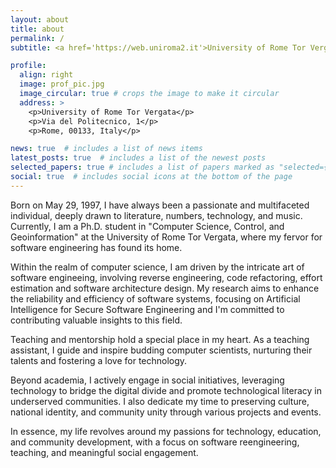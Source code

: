 ```yaml
---
layout: about
title: about
permalink: /
subtitle: <a href='https://web.uniroma2.it'>University of Rome Tor Vergata</a>.

profile:
  align: right
  image: prof_pic.jpg
  image_circular: true # crops the image to make it circular
  address: >
    <p>University of Rome Tor Vergata</p>
    <p>Via del Politecnico, 1</p>
    <p>Rome, 00133, Italy</p>

news: true  # includes a list of news items
latest_posts: true  # includes a list of the newest posts
selected_papers: true # includes a list of papers marked as "selected={true}"
social: true  # includes social icons at the bottom of the page
---
```


Born on May 29, 1997, I have always been a passionate and multifaceted individual, deeply drawn to literature, numbers, technology, and music. Currently, I am a Ph.D. student in "Computer Science, Control, and Geoinformation" at the University of Rome Tor Vergata, where my fervor for software engineering has found its home.

Within the realm of computer science, I am driven by the intricate art of software engineeing, involving reverse engineering, code refactoring, effort estimation and software architecture design. My research aims to enhance the reliability and efficiency of software systems, focusing on Artificial Intelligence for Secure Software Engineering and I'm committed to contributing valuable insights to this field.

Teaching and mentorship hold a special place in my heart. As a teaching assistant, I guide and inspire budding computer scientists, nurturing their talents and fostering a love for technology.

Beyond academia, I actively engage in social initiatives, leveraging technology to bridge the digital divide and promote technological literacy in underserved communities. I also dedicate my time to preserving culture, national identity, and community unity through various projects and events.

In essence, my life revolves around my passions for technology, education, and community development, with a focus on software reengineering, teaching, and meaningful social engagement.
